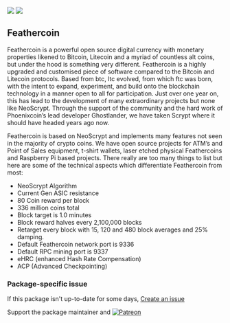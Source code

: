 [![](https://img.shields.io/chocolatey/v/feathercoin?color=green&label=feathercoin)](https://chocolatey.org/packages/feathercoin) [![](https://img.shields.io/chocolatey/dt/feathercoin)](https://chocolatey.org/packages/feathercoin)

## Feathercoin
Feathercoin is a powerful open source digital currency with monetary properties likened to Bitcoin, Litecoin and a myriad of countless alt coins, but under the hood is something very different. Feathercoin is a highly upgraded and customised piece of software compared to the Bitcoin and Litecoin protocols. Based from btc, ltc evolved, from which ftc was born, with the intent to expand, experiment, and build onto the blockchain technology in a manner open to all for participation. Just over one year on, this has lead to the development of many extraordinary projects but none like NeoScrypt. Through the support of the community and the hard work of Phoenixcoin’s lead developer Ghostlander, we have taken Scrypt where it should have headed years ago now.

Feathercoin is based on NeoScrypt and implements many features not seen in the majority of crypto coins. We have open source projects for ATM’s and Point of Sales equipment, t-shirt wallets, laser etched physical Feathercoins and Raspberry Pi based projects. There really are too many things to list but here are some of the technical aspects which differentiate Feathercoin from most:

* NeoScrypt Algorithm
* Current Gen ASIC resistance
* 80 Coin reward per block
* 336 million coins total
* Block target is 1.0 minutes
* Block reward halves every 2,100,000 blocks
* Retarget every block with 15, 120 and 480 block averages and 25% damping.
* Default Feathercoin network port is 9336
* Default RPC mining port is 9337
* eHRC (enhanced Hash Rate Compensation)
* ACP (Advanced Checkpointing)

### Package-specific issue
If this package isn't up-to-date for some days, [Create an issue](https://github.com/tunisiano187/Chocolatey-packages/issues/new/choose)

Support the package maintainer and [![Patreon](https://cdn.jsdelivr.net/gh/tunisiano187/Chocolatey-packages@d15c4e19c709e7148588d4523ffc6dd3cd3c7e5e/icons/patreon.png)](https://www.patreon.com/tunisiano)
